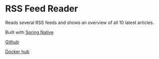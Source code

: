 # RSS Feed Reader

Reads several RSS feeds and shows an overview of all 10 latest articles.

Built with [Spring Native](https://docs.spring.io/spring-native/docs/current/reference/htmlsingle/)


[Github](https://github.com/jlagerweij/rssfeedreader/)

[Docker hub](https://hub.docker.com/repository/docker/jlagerweij/rssfeedreader)


